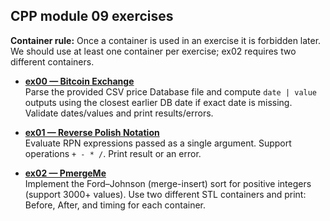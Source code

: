 ## CPP module 09 exercises


**Container rule:** Once a container is used in an exercise it is forbidden later. We should use at least one container per exercise; ex02 requires two different containers.


- [**ex00 — Bitcoin Exchange**](https://github.com/BrunoPosa/Hive-school-projects/tree/main/cpp/cpp09-STL_programs/ex00)  
  Parse the provided CSV price Database file and compute `date | value` outputs using the closest earlier DB date if exact date is missing. Validate dates/values and print results/errors.

- [**ex01 — Reverse Polish Notation**](https://github.com/BrunoPosa/Hive-school-projects/tree/main/cpp/cpp09-STL_programs/ex01)  
  Evaluate RPN expressions passed as a single argument. Support operations `+ - * /`. Print result or an error.

- [**ex02 — PmergeMe**](https://github.com/BrunoPosa/Hive-school-projects/tree/main/cpp/cpp09-STL_programs/ex02)  
  Implement the Ford–Johnson (merge-insert) sort for positive integers (support 3000+ values). Use two different STL containers and print: Before, After, and timing for each container.

